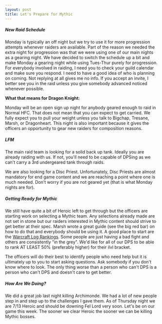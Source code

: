 ```yaml
---
layout: post
title: Let's Prepare for Mythic
---
```

<h5>New Raid Schedule</h5>
<p>Monday is typically an off night but we try to use it for more progression attempts whenever raiders are available. Part of the reason we needed the extra night for progression was that we were using one of our main nights as a gearing night. We have decided to switch the schedule up a bit and make Monday a gearing night while using Tues-Thur purely for progression. For everybody involved in raiding, I need you to check your guild calendar and make sure you respond. I need to have a good idea of who is planning on coming. Not replying at all gives me no info. If you accept an invite, I better see you in the raid unless you give somebody advanced noticed whenever possible.</p>

<b>What that means for Dragon Knight:</b>
<p>Monday will be an open sign up night for anybody geared enough to raid in Normal HFC. That does not mean that you can expect to get carried. We fully expect you to pull your weight unless you talk to Bigchap, Tresane, Marsh, or Dragonheart. This night is also important because it gives the officers an opportunity to gear new raiders for composition reasons.</p>

<h5>LFM</h5>
<p>The main raid team is looking for a solid back up tank. Ideally you are already raiding with us. If not, you'll need to be capable of DPSing as we can't carry a 3rd undergeared tank through raids. </p>
<p>We are also looking for a Disc Priest. Unfortunately, Disc Priests are almost mandatory for end game content and we are reaching a point where one is much needed. Don't worry if you are not geared yet (that is what Monday nights are for).</p>

<h5>Getting Ready for Mythic</h5>
<p>We still have quite a bit of Heroic left to get through but the officers are starting work on selecting a Mythic team. Any selections already made are not set in stone but our raiders interested in Mythic content should strive to get better at their spec. Marsh wrote a great guide (see the big red bar) on how to do that and everybody should be using it. A good place to start are the <a href="https://www.warcraftlogs.com/reports/7zngxKXQPAZhTDwN#fight=5&view=rankings">Warcraft Log Rankings</a>. Some people are just having a bad fight and others are consistently "in the grey". We'd like for all of our DPS to be able to rank AT LEAST 50% (preferably higher) for their ilvl bracket.</p>
<p>The officers will do their best to identify people who need help but it is ultimately up to you to start asking questions. Ask somebody if you don't know where to look. The only thing worse than a person who can't DPS is a person who can't DPS and doesn't care to get better.</p>

<h5>How Are We Doing?</h5>
<p>We did a great job last night killing Archimonde. We had a lot of new people step in and step up to the challenges I gave them. As of Thursday night we are 7/13 Heroic and should be downing Fel Lord very soon. Let's be on our game this week. The sooner we clear Heroic the sooner we can be killing Mythic bosses.</p>